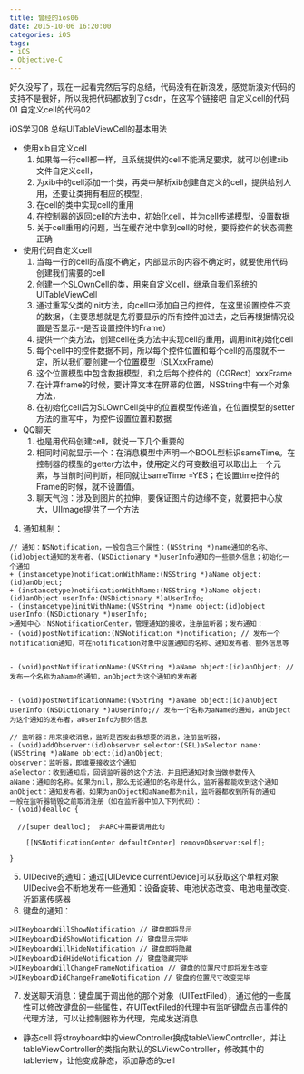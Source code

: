```yaml
---
title: 曾经的ios06
date: 2015-10-06 16:20:00
categories: iOS
tags: 
- iOS
- Objective-C 
---
```


好久没写了，现在一起看完然后写的总结，代码没有在新浪发，感觉新浪对代码的支持不是很好，所以我把代码都放到了csdn，在这写个链接吧
自定义cell的代码01
自定义cell的代码02
<!-- more -->
iOS学习08
总结UITableViewCell的基本用法

- 使用xib自定义cell
  1. 如果每一行cell都一样，且系统提供的cell不能满足要求，就可以创建xib文件自定义cell，
  2. 为xib中的cell添加一个类，再类中解析xib创建自定义的cell，提供给别人用，还要让类拥有相应的模型，
  3. 在cell的类中实现cell的重用
  4. 在控制器的返回cell的方法中，初始化cell，并为cell传递模型，设置数据
  5. 关于cell重用的问题，当在缓存池中拿到cell的时候，要将控件的状态调整正确
- 使用代码自定义cell
  1. 当每一行的cell的高度不确定，内部显示的内容不确定时，就要使用代码创建我们需要的cell
  2. 创建一个SLOwnCell的类，用来自定义cell，继承自我们系统的UITableViewCell
  3. 通过重写父类的init方法，向cell中添加自己的控件，在这里设置控件不变的数据，（主要思想就是先将要显示的所有控件加进去，之后再根据情况设置是否显示--是否设置控件的Frame）
  4. 提供一个类方法，创建cell在类方法中实现cell的重用，调用init初始化cell
  5. 每个cell中的控件数据不同，所以每个控件位置和每个cell的高度就不一定，所以我们要创建一个位置模型（SLXxxFrame）
  6. 这个位置模型中包含数据模型，和之后每个控件的（CGRect）xxxFrame
  7. 在计算frame的时候，要计算文本在屏幕的位置，NSString中有一个对象方法，
  8. 在初始化cell后为SLOwnCell类中的位置模型传递值，在位置模型的setter方法的重写中，为控件设置位置和数据
- QQ聊天
  1. 也是用代码创建cell，就说一下几个重要的
  2. 相同时间就显示一个：在消息模型中声明一个BOOL型标识sameTime。在控制器的模型的getter方法中，使用定义的可变数组可以取出上一个元素，与当前时间判断，相同就让sameTime =YES；在设置time控件的Frame的时候，就不设置值。
  3. 聊天气泡：涉及到图片的拉伸，要保证图片的边缘不变，就要把中心放大，UIImage提供了一个方法
 4. 通知机制：

```
// 通知：NSNotification，一般包含三个属性：(NSString *)name通知的名称、(id)object通知的发布者、(NSDictionary *)userInfo通知的一些额外信息；初始化一个通知
+ (instancetype)notificationWithName:(NSString *)aName object:(id)anObject;
+ (instancetype)notificationWithName:(NSString *)aName object:(id)anObject userInfo:(NSDictionary *)aUserInfo;
- (instancetype)initWithName:(NSString *)name object:(id)object userInfo:(NSDictionary *)userInfo;
>通知中心：NSNotificationCenter，管理通知的接收，注册监听器；发布通知：
- (void)postNotification:(NSNotification *)notification; // 发布一个notification通知，可在notification对象中设置通知的名称、通知发布者、额外信息等
 

- (void)postNotificationName:(NSString *)aName object:(id)anObject; // 发布一个名称为aName的通知，anObject为这个通知的发布者
 

- (void)postNotificationName:(NSString *)aName object:(id)anObject userInfo:(NSDictionary *)aUserInfo;// 发布一个名称为aName的通知，anObject为这个通知的发布者，aUserInfo为额外信息

// 监听器：用来接收消息，监听是否发出我想要的消息，注册监听器，
- (void)addObserver:(id)observer selector:(SEL)aSelector name:(NSString *)aName object:(id)anObject;
observer：监听器，即谁要接收这个通知
aSelector：收到通知后，回调监听器的这个方法，并且把通知对象当做参数传入
aName：通知的名称。如果为nil，那么无论通知的名称是什么，监听器都能收到这个通知
anObject：通知发布者。如果为anObject和aName都为nil，监听器都收到所有的通知
一般在监听器销毁之前取消注册（如在监听器中加入下列代码）：
- (void)dealloc {

  //[super dealloc];  非ARC中需要调用此句

    [[NSNotificationCenter defaultCenter] removeObserver:self];

}
```

  5. UIDecive的通知：通过[UIDevice currentDevice]可以获取这个单粒对象
UIDecive会不断地发布一些通知：设备旋转、电池状态改变、电池电量改变、近距离传感器
  6. 键盘的通知：

```
>UIKeyboardWillShowNotification // 键盘即将显示
>UIKeyboardDidShowNotification // 键盘显示完毕
>UIKeyboardWillHideNotification // 键盘即将隐藏
>UIKeyboardDidHideNotification // 键盘隐藏完毕
>UIKeyboardWillChangeFrameNotification // 键盘的位置尺寸即将发生改变
>UIKeyboardDidChangeFrameNotification // 键盘的位置尺寸改变完毕
```

  7. 发送聊天消息：键盘属于调出他的那个对象（UITextFiled），通过他的一些属性可以修改键盘的一些属性，在UITextFiled的代理中有监听键盘点击事件的代理方法，可以让控制器称为代理，完成发送消息
- 静态cell
将stroyboard中的viewController换成tableViewController，并让tableViewController的类指向默认的SLViewController，修改其中的tableview，让他变成静态，添加静态的cell






